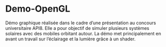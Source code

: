 # Demo-OpenGL
Démo graphique réalisée dans le cadre d’une présentation au concours universitaire API8. Elle a pour objectif de simuler plusieurs systèmes solaires avec des mobiles orbitant autour. La démo met principalement en avant un travail sur l’éclairage et la lumière grâce à un shader.
